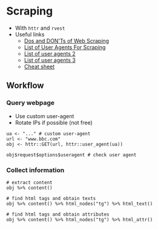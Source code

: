 # Scraping
* With `httr` and `rvest`
* Useful links
	* [Dos and DON'Ts of Web Scraping](https://www.zenrows.com/blog/dos-and-donts-of-web-scraping#do-rotate-ips)
	* [List of User Agents For Scraping](https://www.proxyrack.com/blog/list-of-user-agents-for-scraping/)
	* [List of user agents 2](https://github.com/tamimibrahim17/List-of-user-agents)
	* [List of user agents 3](https://www.whatismybrowser.com/guides/the-latest-user-agent/)
	* [Cheat sheet](https://github.com/yusuzech/r-web-scraping-cheat-sheet)

## Workflow

### Query webpage
* Use custom user-agent
* Rotate IPs if possible (not free)


```
ua <- "..." # custom user-agent
url <- "www.bbc.com"
obj <- httr::GET(url, httr::user_agent(ua))

obj$request$options$useragent # check user agent
```

### Collect information

```
# extract content 
obj %>% content()

# find html tags and obtain texts
obj %>% content() %>% html_nodes("tg") %>% html_text()

# find html tags and obtain attributes
obj %>% content() %>% html_nodes("tg") %>% html_attr()
```